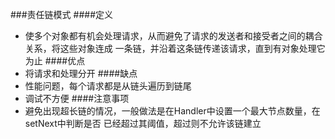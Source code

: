 ###责任链模式
####定义
* 使多个对象都有机会处理请求，从而避免了请求的发送者和接受者之间的耦合关系，将这些对象连成
一条链，并沿着这条链传递该请求，直到有对象处理它为止
####优点
* 将请求和处理分开
####缺点
* 性能问题，每个请求都是从链头遍历到链尾
* 调试不方便
####注意事项
* 避免出现超长链的情况，一般做法是在Handler中设置一个最大节点数量，在setNext中判断是否
已经超过其阈值，超过则不允许该链建立
